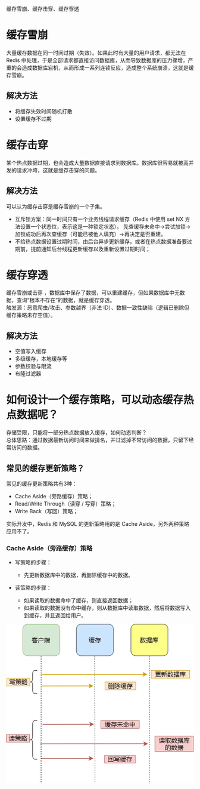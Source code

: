缓存雪崩、缓存击穿、缓存穿透        

# 缓存雪崩
大量缓存数据在同一时间过期（失效）。如果此时有大量的用户请求，都无法在 Redis 中处理，于是全部请求都直接访问数据库，从而导致数据库的压力骤增，严重的会造成数据库宕机，从而形成一系列连锁反应，造成整个系统崩溃，这就是缓存雪崩。

## 解决方法

- 将缓存失效时间随机打散
- 设置缓存不过期

# 缓存击穿
某个热点数据过期，也会造成大量数据直接请求到数据库。数据库很容易就被高并发的请求冲垮，这就是缓存击穿的问题。

## 解决方法
可以认为缓存击穿是缓存雪崩的一个子集。
- 互斥锁方案：同一时间只有一个业务线程请求缓存（Redis 中使用 set NX 方法设置一个状态位，表示这是一种锁定状态）。  先查缓存未命中→尝试加锁→加锁成功后再次查缓存（可能已被他人填充）→再决定是否重建。   
- 不给热点数据设置过期时间，由后台异步更新缓存，或者在热点数据准备要过期前，提前通知后台线程更新缓存以及重新设置过期时间；

# 缓存穿透
缓存雪崩或击穿 ，数据库中保存了数据，可以重建缓存，但如果数据库中无数据，查询“根本不存在”的数据，就是缓存穿透。     
触发源：恶意爬虫/攻击、参数越界（非法 ID）、数据一致性缺陷（逻辑已删除但缓存策略未存空值）。
## 解决方法
- 空值写入缓存
- 多级缓存，本地缓存等
- 参数校验与限流
- 布隆过滤器

# 如何设计一个缓存策略，可以动态缓存热点数据呢？
存储受限，只能将一部分热点数据放入缓存，如何动态判断？      
总体思路：通过数据最新访问时间来做排名，并过滤掉不常访问的数据，只留下经常访问的数据。

## 常见的缓存更新策略？
常见的缓存更新策略共有3种：

- Cache Aside（旁路缓存）策略；
- Read/Write Through（读穿 / 写穿）策略；
- Write Back（写回）策略；

实际开发中，Redis 和 MySQL 的更新策略用的是 Cache Aside，另外两种策略应用不了。     
### Cache Aside（旁路缓存）策略
- 写策略的步骤：
    - 先更新数据库中的数据，再删除缓存中的数据。
- 读策略的步骤：

    - 如果读取的数据命中了缓存，则直接返回数据；
    - 如果读取的数据没有命中缓存，则从数据库中读取数据，然后将数据写入到缓存，并且返回给用户。

![alt text](image.png)